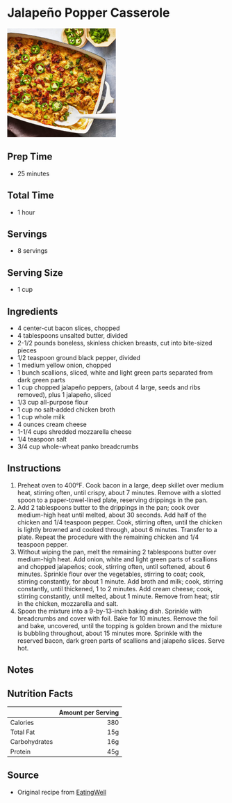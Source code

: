 # Jalapeño Popper Casserole

<img src="../../resources/images/Dinner/jalapeno-popper-casserole.png" alt="Photo of Jalapeño Popper Casserole" width="250"/>

## Prep Time
- 25 minutes

## Total Time
- 1 hour

## Servings
- 8 servings

## Serving Size
- 1 cup

## Ingredients
- 4 center-cut bacon slices, chopped
- 4 tablespoons unsalted butter, divided
- 2-1/2 pounds boneless, skinless chicken breasts, cut into bite-sized pieces
- 1/2 teaspoon ground black pepper, divided
- 1 medium yellow onion, chopped
- 1 bunch scallions, sliced, white and light green parts separated from dark green parts
- 1 cup chopped jalapeño peppers, (about 4 large, seeds and ribs removed), plus 1 jalapeño, sliced
- 1/3 cup all-purpose flour
- 1 cup no salt-added chicken broth
- 1 cup whole milk
- 4 ounces cream cheese
- 1-1/4 cups shredded mozzarella cheese
- 1/4 teaspoon salt
- 3/4 cup whole-wheat panko breadcrumbs

## Instructions
1. Preheat oven to 400°F. Cook bacon in a large, deep skillet over medium heat, stirring often, until crispy, about 7 minutes. Remove with a slotted spoon to a paper-towel-lined plate, reserving drippings in the pan.
2. Add 2 tablespoons butter to the drippings in the pan; cook over medium-high heat until melted, about 30 seconds. Add half of the chicken and 1/4 teaspoon pepper. Cook, stirring often, until the chicken is lightly browned and cooked through, about 6 minutes. Transfer to a plate. Repeat the procedure with the remaining chicken and 1/4 teaspoon pepper.
3. Without wiping the pan, melt the remaining 2 tablespoons butter over medium-high heat. Add onion, white and light green parts of scallions and chopped jalapeños; cook, stirring often, until softened, about 6 minutes. Sprinkle flour over the vegetables, stirring to coat; cook, stirring constantly, for about 1 minute. Add broth and milk; cook, stirring constantly, until thickened, 1 to 2 minutes. Add cream cheese; cook, stirring constantly, until melted, about 1 minute. Remove from heat; stir in the chicken, mozzarella and salt.
4. Spoon the mixture into a 9-by-13-inch baking dish. Sprinkle with breadcrumbs and cover with foil. Bake for 10 minutes. Remove the foil and bake, uncovered, until the topping is golden brown and the mixture is bubbling throughout, about 15 minutes more. Sprinkle with the reserved bacon, dark green parts of scallions and jalapeño slices. Serve hot.

## Notes


## Nutrition Facts
|| Amount per Serving |
|-----------------|------:|
| Calories        | 380   |
| Total Fat       | 15g   |
| Carbohydrates   | 16g   |
| Protein         | 45g   |

## Source
- Original recipe from [EatingWell](https://www.eatingwell.com/recipe/7878869/jalapeno-popper-casserole/)
